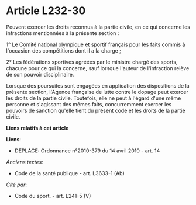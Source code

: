 # Article L232-30

Peuvent exercer les droits reconnus à la partie civile, en ce qui concerne les infractions mentionnées à la présente
section :

1° Le Comité national olympique et sportif français pour les faits commis à l'occasion des compétitions dont il a la charge ;

2° Les fédérations sportives agréées par le ministre chargé des sports, chacune pour ce qui la concerne, sauf lorsque
l'auteur de l'infraction relève de son pouvoir disciplinaire.

Lorsque des poursuites sont engagées en application des dispositions de la présente section, l'Agence française de lutte
contre le dopage peut exercer les droits de la partie civile. Toutefois, elle ne peut à l'égard d'une même personne et
s'agissant des mêmes faits, concurremment exercer les pouvoirs de sanction qu'elle tient du présent code et les droits de la
partie civile.

**Liens relatifs à cet article**

**Liens**:

  - DEPLACE: Ordonnance n°2010-379 du 14 avril 2010 - art. 14

_Anciens textes_:

  - Code de la santé publique - art. L3633-1 (Ab)

_Cité par_:

  - Code du sport. - art. L241-5 (V)
